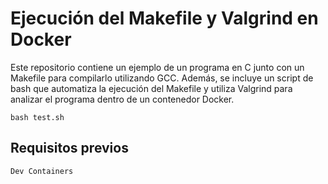 # Ejecución del Makefile y Valgrind en Docker

Este repositorio contiene un ejemplo de un programa en C junto con un Makefile para compilarlo utilizando GCC. Además, se incluye un script de bash que automatiza la ejecución del Makefile y utiliza Valgrind para analizar el programa dentro de un contenedor Docker.

    bash test.sh

## Requisitos previos
    Dev Containers


